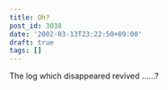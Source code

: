 ```yaml
---
title: Oh?
post_id: 3038
date: '2002-03-13T23:22:50+09:00'
draft: true
tags: []
---
```


The log which disappeared revived ......?
